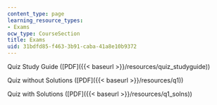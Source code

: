```yaml
---
content_type: page
learning_resource_types:
- Exams
ocw_type: CourseSection
title: Exams
uid: 31bdfd85-f463-3b91-caba-41a8e10b9372
---
```


Quiz Study Guide ([PDF]({{< baseurl >}}/resources/quiz_studyguide))

Quiz without Solutions ([PDF]({{< baseurl >}}/resources/q1))

Quiz with Solutions ([PDF]({{< baseurl >}}/resources/q1_solns))